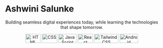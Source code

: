 # Ashwini Salunke

<p align="center">Building seamless digital experiences today, while learning the technologies that shape tomorrow.</p>
<p align="center">
  <img src="https://img.shields.io/badge/HTML5-1f73b7?style=flat&logo=html5&logoColor=ffffff" alt="HTML" width="50" height="30"/>
  <img src="https://img.shields.io/badge/CSS3-1572B6?style=flat&logo=css3&logoColor=ffffff" alt="CSS" width="50" height="30"/>
  <img src="https://img.shields.io/badge/JavaScript-F7DF1E?style=flat&logo=javascript&logoColor=black" alt="JavaScript" width="60" height="30"/>
  <img src="https://img.shields.io/badge/React-61DAFB?style=flat&logo=react&logoColor=black" alt="React" width="50" height="30"/>
  <img src="https://img.shields.io/badge/Tailwind_CSS-06B6D4?style=flat&logo=tailwind-css&logoColor=white" alt="Tailwind CSS" width="80" height="30"/>
  <img src="https://img.shields.io/badge/Android-3DDC84?style=flat&logo=android&logoColor=white" alt="Android" width="60" height="30"/>
</p>
</p>
